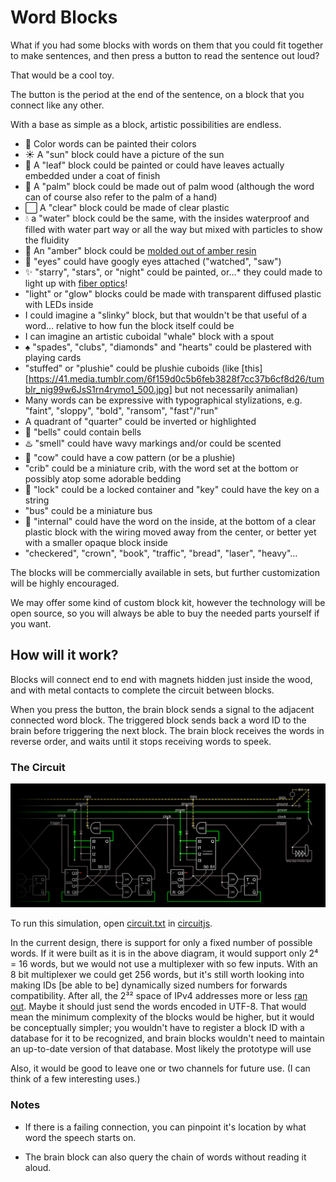 # Word Blocks

What if you had some blocks with words on them that you could fit together to make sentences, and then press a button to read the sentence out loud?

That would be a cool toy.

The button is the period at the end of the sentence,
on a block that you connect like any other.

With a base as simple as a block, artistic possibilities are endless.
* :rainbow: Color words can be painted their colors
* :sunny: A "sun" block could have a picture of the sun
* :maple_leaf: A "leaf" block could be painted or could have leaves actually embedded under a coat of finish
* :palm_tree: A "palm" block could be made out of palm wood (although the word can of course also refer to the palm of a hand)
* :white_large_square: A "clear" block could be made of clear plastic
* :droplet: a "water" block could be the same, with the insides waterproof and filled with water part way or all the way but mixed with particles to show the fluidity
* :large_orange_diamond: An "amber" block could be [molded out of amber resin][amber molding]
* :eyes: "eyes" could have googly eyes attached ("watched", "saw")
* :sparkles: "starry", "stars", or "night" could be painted, or...* they could made to light up with [fiber optics][]!
* "light" or "glow" blocks could be made with transparent diffused plastic with LEDs inside
* I could imagine a "slinky" block, but that wouldn't be that useful of a word... relative to how fun the block itself could be
* I can imagine an artistic cuboidal "whale" block with a spout
* :spades: "spades", "clubs", "diamonds" and "hearts" could be plastered with playing cards
* "stuffed" or "plushie" could be plushie cuboids (like [this][https://41.media.tumblr.com/6f159d0c5b6feb3828f7cc37b6cf8d26/tumblr_nig99w6JsS1rn4rymo1_500.jpg] but not necessarily animalian)
* Many words can be expressive with typographical stylizations, e.g. "faint", "sloppy", "bold", "ransom", "fast"/"run"
* A quadrant of "quarter" could be inverted or highlighted
* :bell: "bells" could contain bells
* :hotsprings: "smell" could have wavy markings and/or could be scented
* :cow2: "cow" could have a cow pattern (or be a plushie)
* "crib" could be a miniature crib, with the word set at the bottom or possibly atop some adorable bedding
* :closed_lock_with_key: "lock" could be a locked container and "key" could have the key on a string
* "bus" could be a miniature bus
* :white_square_button: "internal" could have the word on the inside, at the bottom of a clear plastic block with the wiring moved away from the center, or better yet with a smaller opaque block inside
* "checkered", "crown", "book", "traffic", "bread", "laser", "heavy"...


The blocks will be commercially available in sets,
but further customization will be highly encouraged.

We may offer some kind of custom block kit,
however the technology will be open source,
so you will always be able to buy the needed parts yourself if you want.

<!--
We will try to file for an [open patent][].
Patent not yet pending.
-->


## How will it work?

Blocks will connect end to end with magnets hidden just inside the wood,
and with metal contacts to complete the circuit between blocks.

When you press the button,
the brain block sends a signal to the adjacent connected word block.
The triggered block sends back a word ID to the brain
before triggering the next block.
The brain block receives the words in reverse order,
and waits until it stops receiving words to speek.


### The Circuit

![A circuit of a few blocks chained together](circuit.png)

To run this simulation, open [circuit.txt](./circuit.txt) in [circuitjs][].

In the current design, there is support for only a fixed number of possible words.
If it were built as it is in the above diagram, it would support only 2⁴ = 16 words, but we would not use a multiplexer with so few inputs.
With an 8 bit multiplexer we could get 256 words,
but it's still worth looking into making IDs [be able to be] dynamically sized numbers for forwards compatibility.
After all, the 2³² space of IPv4 addresses more or less [ran out][IPv4 exhaustion].
Maybe it should just send the words encoded in UTF-8.
That would mean the minimum complexity of the blocks would be higher, but it would be conceptually simpler; you wouldn't have to register a block ID with a database for it to be recognized, and brain blocks wouldn't need to maintain an up-to-date version of that database.
Most likely the prototype will use 

Also, it would be good to leave one or two channels for future use.
(I can think of a few interesting uses.)


### Notes

* If there is a failing connection, you can pinpoint it's location by what word the speech starts on.

* The brain block can also query the chain of words without reading it aloud.

<!--
* Custom block suggestions should be moved to a new file, there's so many of them. An overview of the possisbilities can stay here (i.e. paint, materials, typography, electronics, and misc. autological blocks)

* There could be "'s" and "s" blocks that overlaps the preceding block (to counteract the word spacing), maybe even flipping over mechanically when connected via a button on the connecting side. I don't know how exactly it would appear when not flipped over onto a block, but maybe instead of flipping it could jump up and slide over. I'm thinking because blocks might not always be the same height. If they were, it could just stick out of the block fixedly. Wait, it could just be on an up/down slider, then it could settle on any block (as reasonably sized as any of the other ideas). It might be more likely to break (maybe), but it's simpler.

* Add specifications of dimensions, fillets, typography, contact placement...

* Create website(s)

* Speech synthesis easter eggs
-->


[circuitjs]: http://www.falstad.com/circuit/circuitjs.html
[amber molding]: http://www.resinobsession.com/resin-tutorials/amber-resin-tutorial
[fiber optics]:  http://www.instructables.com/id/Star-Map/
[IPv4 exhaustion]: https://en.wikipedia.org/wiki/IPv4#Address_space_exhaustion
[open patent]: https://en.wikipedia.org/wiki/Open_patent
